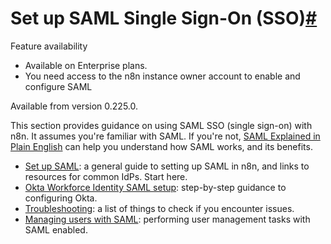 [](https://github.com/n8n-io/n8n-docs/edit/main/docs/hosting/securing/set-up-sso.md "Edit this page")

# Set up SAML Single Sign-On (SSO)[#](#set-up-saml-single-sign-on-sso "Permanent link")

Feature availability

*   Available on Enterprise plans.
*   You need access to the n8n instance owner account to enable and configure SAML

Available from version 0.225.0.

This section provides guidance on using SAML SSO (single sign-on) with n8n. It assumes you're familiar with SAML. If you're not, [SAML Explained in Plain English](https://www.onelogin.com/learn/saml) can help you understand how SAML works, and its benefits.

*   [Set up SAML](../../../user-management/saml/setup/): a general guide to setting up SAML in n8n, and links to resources for common IdPs. Start here.
*   [Okta Workforce Identity SAML setup](../../../user-management/saml/okta/): step-by-step guidance to configuring Okta.
*   [Troubleshooting](../../../user-management/saml/troubleshooting/): a list of things to check if you encounter issues.
*   [Managing users with SAML](../../../user-management/saml/managing/): performing user management tasks with SAML enabled.